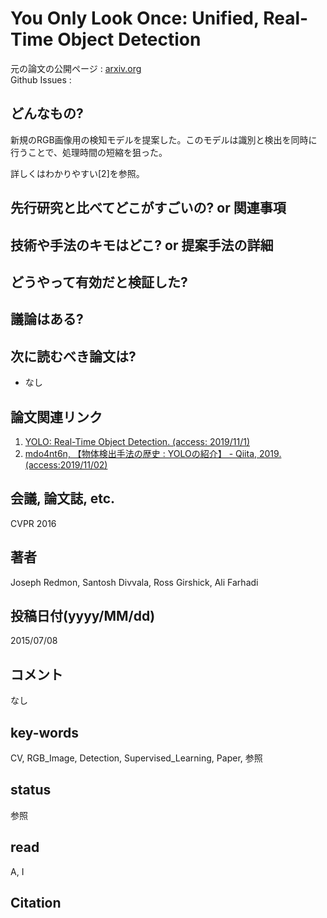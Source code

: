 # You Only Look Once: Unified, Real-Time Object Detection

元の論文の公開ページ : [arxiv.org](https://arxiv.org/abs/1506.02640)  
Github Issues : []()  

## どんなもの?
新規のRGB画像用の検知モデルを提案した。このモデルは識別と検出を同時に行うことで、処理時間の短縮を狙った。

詳しくはわかりやすい[2]を参照。

## 先行研究と比べてどこがすごいの? or 関連事項

## 技術や手法のキモはどこ? or 提案手法の詳細

## どうやって有効だと検証した?

## 議論はある?

## 次に読むべき論文は?
- なし

## 論文関連リンク
1. [YOLO: Real-Time Object Detection. (access: 2019/11/1)](https://pjreddie.com/darknet/yolo/)
2. [mdo4nt6n, 【物体検出手法の歴史 : YOLOの紹介】 - Qiita, 2019. (access:2019/11/02)](https://qiita.com/mdo4nt6n/items/68dcda71e90321574a2b)

## 会議, 論文誌, etc.
CVPR 2016

## 著者
Joseph Redmon, Santosh Divvala, Ross Girshick, Ali Farhadi

## 投稿日付(yyyy/MM/dd)
2015/07/08

## コメント
なし

## key-words
CV, RGB_Image, Detection, Supervised_Learning, Paper, 参照

## status
参照

## read
A, I

## Citation
